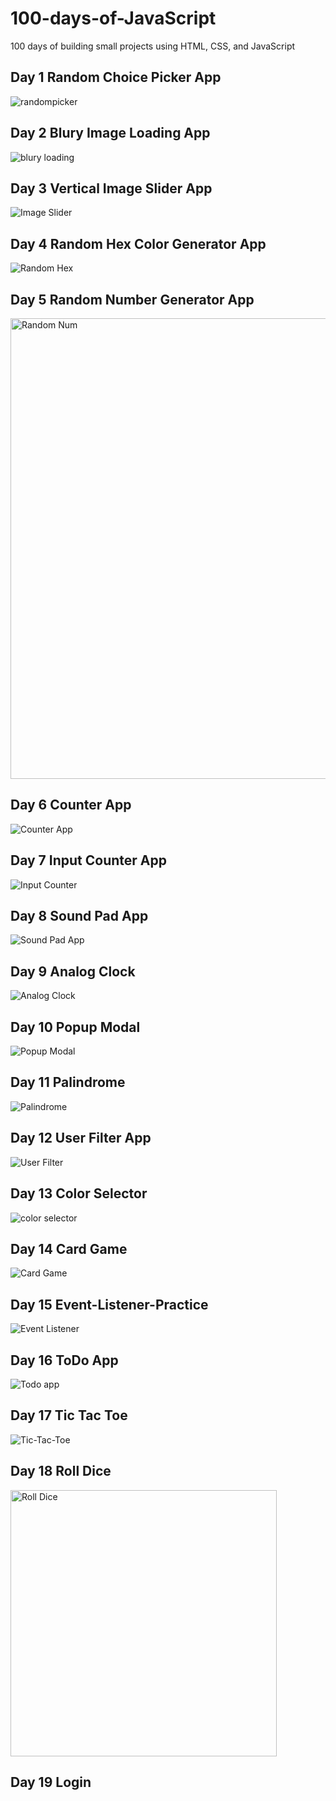 # 100-days-of-JavaScript

 100 days of building small projects using HTML, CSS, and JavaScript

## Day 1 Random Choice Picker App

![randompicker](https://user-images.githubusercontent.com/64098042/198912755-66857630-1048-4acb-a5e0-600185af621e.png)

## Day 2 Blury Image Loading App

![blury loading](https://user-images.githubusercontent.com/64098042/199121068-042afb03-78aa-4bc7-a6da-1882557fcc5e.png)

## Day 3 Vertical Image Slider App

![Image Slider](https://user-images.githubusercontent.com/64098042/199296238-8fe43804-e8d4-435f-b786-0fdedbe5d742.png)

## Day 4 Random Hex Color Generator App

![Random Hex](https://user-images.githubusercontent.com/64098042/199646289-525dbd60-d908-4086-b721-13f657383ca6.png)

## Day 5 Random Number Generator App

<img width="737" alt="Random Num" src="https://user-images.githubusercontent.com/64098042/199847974-264ac0e4-24da-40fa-b89a-8334268198ae.png">

## Day 6 Counter App

![Counter App](https://user-images.githubusercontent.com/64098042/200127868-04ae34ed-bd15-4f6f-805d-a1ace1070652.png)

## Day 7 Input Counter App

![Input Counter](https://user-images.githubusercontent.com/64098042/200184274-f09fb217-f712-4ca5-9ecd-1c869de4d0d8.png)

## Day 8 Sound Pad App

![Sound Pad App](https://user-images.githubusercontent.com/64098042/200596331-59182cb0-ec2e-49ac-90bf-16bd14b8683e.png)

## Day 9 Analog Clock

![Analog Clock](https://user-images.githubusercontent.com/64098042/200959991-8f588dd4-5a7b-4047-9073-5f78a53771c3.png)

## Day 10 Popup Modal

![Popup Modal](https://user-images.githubusercontent.com/64098042/201255382-1281fb54-6162-4f15-b25e-e2f6592ff945.png)

## Day 11 Palindrome

![Palindrome](https://user-images.githubusercontent.com/64098042/201385672-dfe3fb03-c708-416a-9b2f-629b48472490.png)

## Day 12 User Filter App

![User Filter](https://user-images.githubusercontent.com/64098042/201480072-5c9e7341-dd2f-4254-9d1b-322f7369937d.png)

## Day 13 Color Selector

![color selector](https://user-images.githubusercontent.com/64098042/202069887-5fcc2303-aa73-4a1c-9f90-ec0b95512e5a.png)

## Day 14 Card Game

![Card Game](https://user-images.githubusercontent.com/64098042/202234879-5029d8b7-5f4a-4d15-8ac9-5b9a6272e94a.png)

## Day 15 Event-Listener-Practice

![Event Listener](https://user-images.githubusercontent.com/64098042/202534918-ff5ea7ec-ae5e-4ca9-984a-12381493a230.png)

## Day 16 ToDo App

![Todo app](https://user-images.githubusercontent.com/64098042/202791078-b13fa40d-2e3f-454d-bb17-dc78b45de65f.png)

## Day 17 Tic Tac Toe

![Tic-Tac-Toe](https://user-images.githubusercontent.com/64098042/202873490-aac36dc6-a820-4d23-9fc4-e969cd5331f9.png)

## Day 18 Roll Dice

<img width="426" alt="Roll Dice" src="https://user-images.githubusercontent.com/64098042/203089935-111315ac-44b0-4452-a5b2-c8d6aa39d419.png">

## Day 19 Login
